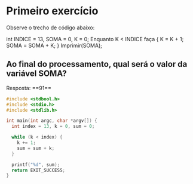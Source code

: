 # Primeiro exercício

Observe o trecho de código abaixo:

int INDICE = 13, SOMA = 0, K = 0;
Enquanto K < INDICE faça { K = K + 1; SOMA = SOMA + K; }
Imprimir(SOMA);

## Ao final do processamento, qual será o valor da variável SOMA?

Resposta: ==91==

```c
#include <stdbool.h>
#include <stdio.h>
#include <stdlib.h>

int main(int argc, char *argv[]) {
  int index = 13, k = 0, sum = 0;

  while (k < index) {
    k += 1;
    sum = sum + k;
  }

  printf("%d", sum);
  return EXIT_SUCCESS;
}
```
